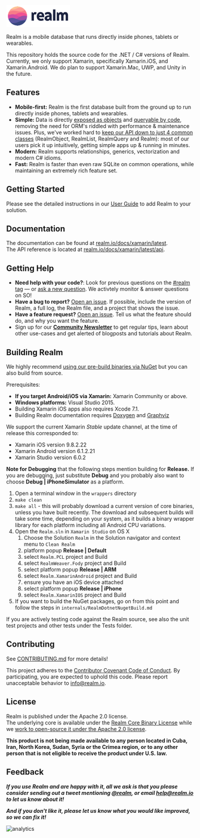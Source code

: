 ![Realm](https://github.com/realm/realm-dotnet/raw/master/logo.png)

Realm is a mobile database that runs directly inside phones, tablets or wearables.

This repository holds the source code for the .NET / C# versions of Realm. Currently, we only support Xamarin, specifically Xamarin.iOS, and Xamarin.Android. We do plan to support Xamarin.Mac, UWP, and Unity in the future.

## Features

* **Mobile-first:** Realm is the first database built from the ground up to run directly inside phones, tablets and wearables.
* **Simple:** Data is directly [exposed as objects](https://realm.io/docs/xamarin/latest/#models) and [queryable by code](https://realm.io/docs/xamarin/latest/#queries), removing the need for ORM's riddled with performance & maintenance issues. Plus, we've worked hard to [keep our API down to just 4 common classes](https://realm.io/docs/xamarin/latest/api/) (RealmObject, RealmList, RealmQuery and Realm): most of our users pick it up intuitively, getting simple apps up & running in minutes.
* **Modern:** Realm supports relationships, generics, vectorization and modern C# idioms.
* **Fast:** Realm is faster than even raw SQLite on common operations, while maintaining an extremely rich feature set.

## Getting Started

Please see the detailed instructions in our [User Guide](https://realm.io/docs/xamarin/latest/#installation) to add Realm to your solution.

## Documentation

The documentation can be found at [realm.io/docs/xamarin/latest](https://realm.io/docs/xamarin/latest).  
The API reference is located at [realm.io/docs/xamarin/latest/api](https://realm.io/docs/xamarin/latest/api).

## Getting Help

- **Need help with your code?**: Look for previous questions on the  [#realm tag](https://stackoverflow.com/questions/tagged/realm?sort=newest) — or [ask a new question](https://stackoverflow.com/questions/ask?tags=realm). We activtely monitor & answer questions on SO!
- **Have a bug to report?** [Open an issue](https://github.com/realm/realm-dotnet/issues/new). If possible, include the version of Realm, a full log, the Realm file, and a project that shows the issue.
- **Have a feature request?** [Open an issue](https://github.com/realm/realm-dotnet/issues/new). Tell us what the feature should do, and why you want the feature.
- Sign up for our [**Community Newsletter**](http://eepurl.com/VEKCn) to get regular tips, learn about other use-cases and get alerted of blogposts and tutorials about Realm.

## Building Realm

We highly recommend [using our pre-build binaries via NuGet](https://realm.io/docs/xamarin/latest/#installation) but you can also build from source.

Prerequisites:

* **If you target Android/iOS via Xamarin:** Xamarin Community or above. 
* **Windows platforms:** Visual Studio 2015.
* Building Xamarin iOS apps also requires Xcode 7.1.
* Building Realm documentation requires [Doxygen](http:/www.doxygen.org) and [Graphviz](http://www.graphviz.org)

We support the current Xamarin _Stable_ update channel, at the time of release this corresponded to:

* Xamarin iOS version 9.8.2.22
* Xamarin Android version 6.1.2.21
* Xamarin Studio version 6.0.2

**Note for Debugging** that the following steps mention building for **Release.** If you are debugging, just substitute **Debug** and you probably also want to choose **Debug | iPhoneSimulator** as a platform.

1. Open a terminal window in the `wrappers` directory
2. `make clean`
3. `make all` - this will probably download a current version of core binaries, unless you have built recently. The download and subsequent builds will take some time, depending on your system, as it builds a binary wrapper library for each platform including all Android CPU variations.
4. Open the `Realm.sln` in `Xamarin Studio` on OS X 
    1. Choose the Solution `Realm` in the Solution navigator and context menu to `Clean Realm`
    2. platform popup **Release | Default**
    3. select `Realm.PCL` project and Build
    4. select `RealmWeaver.Fody` project and Build
    5. select platform popup **Release | ARM**
    6. select `Realm.XamarinAndroid` project and Build
    7. ensure you have an iOS device attached
    8. select platform popup **Release | iPhone**
    9. select `Realm.XamarinIOS` project and Build
5. If you want to build the NuGet packages, go on from this point and follow the steps in  `internals/RealmDotnetNugetBuild.md`

If you are actively testing code against the Realm source, see also the unit test projects and other tests under the Tests folder.

## Contributing

See [CONTRIBUTING.md](CONTRIBUTING.md) for more details!

This project adheres to the [Contributor Covenant Code of Conduct](https://realm.io/conduct).
By participating, you are expected to uphold this code. Please report
unacceptable behavior to [info@realm.io](mailto:info@realm.io).

## License

Realm is published under the Apache 2.0 license.  
The underlying core is available under the [Realm Core Binary License](https://github.com/realm/realm-dotnet/blob/master/LICENSE#L210-L243) while we [work to open-source it under the Apache 2.0 license](https://realm.io/docs/xamarin/latest/#faq).

**This product is not being made available to any person located in Cuba, Iran,
North Korea, Sudan, Syria or the Crimea region, or to any other person that is
not eligible to receive the product under U.S. law.**

## Feedback

**_If you use Realm and are happy with it, all we ask is that you please consider sending out a tweet mentioning [@realm](https://twitter.com/realm), or email [help@realm.io](mailto:help@realm.io) to let us know about it!_**

**_And if you don't like it, please let us know what you would like improved, so we can fix it!_**

![analytics](https://ga-beacon.appspot.com/UA-50247013-2/realm-dotnet/README?pixel)
